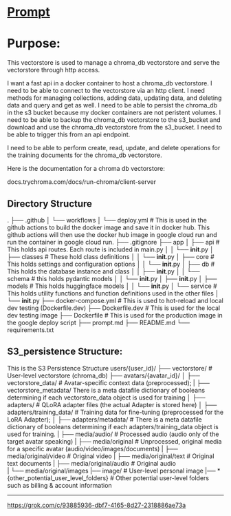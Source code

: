 # [Prompt](https://claude.ai/chat/452b6ba1-91ed-44a0-b8cc-58bbe124387f)


# Purpose:
This vectorstore is used to manage a chroma_db vectorstore and serve the vectorstore through http access.

I want a fast api in a docker container to host a chroma_db vectorstore. I need to be able to connect to the vectorstore via an http client. I need methods for managing collections, adding data, updating data, and deleting data and query and get as well. I need to be able to persist the chroma_db in the s3 bucket because my docker containers are not peristent volumes. I need to be able to backup the chroma_db vectorstore to the s3_bucket and download and use the chroma_db vectorstore from the s3_bucket. I need to be able to trigger this from an api endpoint. 

I need to be able to perform create, read, update, and delete operations for the training documents for the chroma_db vectorstore. 

Here is the documentation for a chroma db vectorstore: 

docs.trychroma.com/docs/run-chroma/client-server

## Directory Structure

.
├── .github
│   └── workflows
│       └── deploy.yml # This is used in the github actions to build the docker image and save it in docker hub. This github actions will then use the docker hub image in google cloud run and run the container in google cloud run.
├── .gitignore
├── app
│   ├── api # This holds api routes. Each route is included in main.py
│   │   └── __init__.py
│   ├── classes # These hold class definitions
│   │   └── __init__.py 
│   ├── core # This holds settings and configuration options
│   │   └── __init__.py
│   ├── db # This holds the database instance and class
│   │   ├── __init__.py
│   │   └── schema # this holds pydantic models
│   │       └── __init__.py
│   ├── __init__.py
│   ├── models # This holds huggingface models
│   │   └── __init__.py
│   └── service # This holds utility functions and function definitions used in the other files
│       └── __init__.py
├── docker-compose.yml # This is used to hot-reload and local dev testing (Dockerfile.dev)
├── Dockerfile.dev # This is used for the local dev testing image
├── Dockerfile # This is used for the production image in the google deploy script
├── prompt.md
├── README.md
└── requirements.txt

## S3_persistence Structure:
This is the S3 Persistence Structure
users/{user_id}/
├── vectorstore/                   # User-level vectorstore (chroma_db)
├── avatars/{avatar_id}/
│   ├── vectorstore_data/          # Avatar-specific context data (preprocessed);
|   ├── vectorstore_metadata/ There is a meta datafile dictionary of booleans determining if each vectorstore_data object is used for training
│   ├── adapters/                  # QLoRA adapter files (the actual Adapter is stored here)
│   ├── adapters/training_data/    # Training data for fine-tuning (preprocessed for the LoRA Adapter); 
│   ├── adapters/metadata/    # There is a meta datafile dictionary of booleans determining if each adapters/training_data object is used for training.
|   ├── media/audio/               # Processed audio (audio only of the target avatar speaking)
|   ├── media/original             # Unprocessed, original media for a specific avatar (audio/video/images/documents)
|   ├── media/original/video               # Original video 
|   ├── media/original/text                # Original text documents 
|   ├── media/original/audio               # Original audio  
|   └── media/original/images
|── image/                         # User-level personal image
|── *{other_potential_user_level_folders}  # Other potential user-level folders such as billing & account information


------

https://grok.com/c/93885936-dbf7-4165-8d27-2318886ae73a


